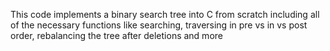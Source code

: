 This code implements a binary search tree into C from scratch including all of the necessary functions like searching, traversing in pre vs in vs post order, rebalancing the tree after deletions and more